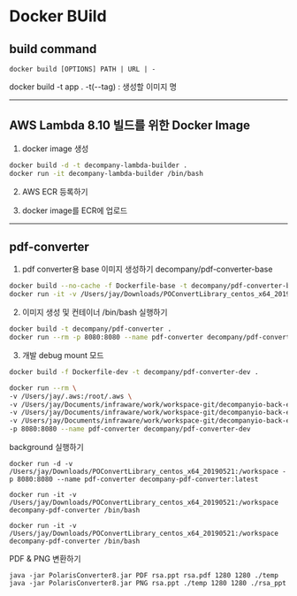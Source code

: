 # Docker BUild

## build command
```shell
docker build [OPTIONS] PATH | URL | -
```

docker build -t app .
-t(--tag) : 생성할 이미지 명

-----

## AWS Lambda 8.10 빌드를 위한 Docker Image

  1) docker image 생성

  ```bash
  docker build -d -t decompany-lambda-builder .
  docker run -it decompany-lambda-builder /bin/bash
  ```

  2) AWS ECR 등록하기

  3) docker image를 ECR에 업로드

------

## pdf-converter

  1) pdf converter용 base 이미지 생성하기 decompany/pdf-converter-base

  ```bash
  docker build --no-cache -f Dockerfile-base -t decompany/pdf-converter-base .
  docker run -it -v /Users/jay/Downloads/POConvertLibrary_centos_x64_20190521:/workspace decompany-pdf-converter /bin/bash
  ```

  2) 이미지 생성 및 컨테이너 /bin/bash 실행하기

  ```bash
  docker build -t decompany/pdf-converter .
  docker run --rm -p 8080:8080 --name pdf-converter decompany/pdf-converter
  ```

  3) 개발 debug mount 모드
  
  ```bash
  docker build -f Dockerfile-dev -t decompany/pdf-converter-dev .

  docker run --rm \
  -v /Users/jay/.aws:/root/.aws \
  -v /Users/jay/Documents/infraware/work/workspace-git/decompanyio-back-end/docker/pdf-converter/batch-application:/batch-application \
  -v /Users/jay/Documents/infraware/work/workspace-git/decompanyio-back-end/decompany-modules:/decompany-modules \
  -v /Users/jay/Documents/infraware/work/workspace-git/decompanyio-back-end/docker/pdf-converter/po-converter-library_centos_x64_20190521:/converter \
  -p 8080:8080 --name pdf-converter decompany/pdf-converter-dev

  ```



background 실행하기

```shell
docker run -d -v /Users/jay/Downloads/POConvertLibrary_centos_x64_20190521:/workspace -p 8080:8080 --name pdf-converter decompany-pdf-converter:latest

docker run -it -v /Users/jay/Downloads/POConvertLibrary_centos_x64_20190521:/workspace decompany-pdf-converter /bin/bash

docker run -it -v /Users/jay/Downloads/POConvertLibrary_centos_x64_20190521:/workspace decompany-pdf-converter /bin/bash
```

PDF & PNG 변환하기

```
java -jar PolarisConverter8.jar PDF rsa.ppt rsa.pdf 1280 1280 ./temp
java -jar PolarisConverter8.jar PNG rsa.ppt ./temp 1280 1280 ./rsa_ppt 
```